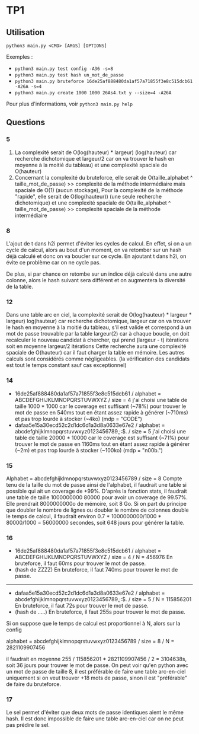 # TP1

## Utilisation

`python3 main.py <CMD> [ARGS] [OPTIONS]`

Exemples :
- `python3 main.py test config -A36 -s=8`
- `python3 main.py test hash un_mot_de_passe`
- `python3 main.py bruteforce 16de25af888480da1af57a71855f3e8c515dcb61 -A26A -s=4`
- `python3 main.py create 1000 1000 26As4.txt y --size=4 -A26A`

Pour plus d'informations, voir `python3 main.py help`


## Questions

### 5
1. La complexité serait de O(log(hauteur) * largeur) (log(hauteur) car recherche dichotomique et largeur/2 car on va trouver le hash en moyenne à la moitié du tableau) et une complexité spaciale de O(hauteur)
2. Concernant la complexité du bruteforce, elle serait de O(taille_alphabet ^ taille_mot_de_passe) >> complexité de la méthode intermédiaire mais spaciale de O(1) (aucun stockage),
Pour la complexité de la méthode "rapide",  elle serait de O(log(hauteur)) (une seule recherche dichotomique) et une complexité spaciale de O(taille_alphabet ^ taille_mot_de_passe) >> complexité spaciale de la méthode intermédiaire

### 8
L'ajout de t dans h2i permet d'éviter les cycles de calcul. En effet, si on a un cycle de calcul, alors au bout d'un moment, on va retomber sur un hash déjà calculé et donc on va boucler sur ce cycle. En ajoutant t dans h2i, on évite ce problème car on ne cycle pas.

De plus, si par chance on retombe sur un indice déjà calculé dans une autre colonne, alors le hash suivant sera différent et on augmentera la diversité de la table.

### 12
Dans une table arc en ciel, la complexité serait de O(log(hauteur) * largeur * largeur)
log(hauteur) car recherche dichotomique,
largeur car on va trouver le hash en moyenne à la moitié du tableau, s'il est valide et correspond à un mot de passe trouvable par la table
largeur(2) car à chaque boucle, on doit recalculer le nouveau candidat à chercher, qui prend (largeur - t) itérations soit en moyenne largeur/2 itérations
Cette recherche aura une complexité spaciale de O(hauteur) car il faut charger la table en mémoire.
Les autres calculs sont considérés comme négligeables. (la vérification des candidats est tout le temps constant sauf cas exceptionnel) 

### 14

- 16de25af888480da1af57a71855f3e8c515dcb61 / alphabet = ABCDEFGHIJKLMNOPQRSTUVWXYZ / size = 4
j'ai choisi une table de taille 1000 * 1000 car le coverage est suffisant (~78%) pour trouver le mot de passe en 540ms tout en étant assez rapide à générer (~710ms) et pas trop lourde à stocker (~4ko)
  (mdp = "CODE")
- dafaa5e15a30ecd52c2d1dc6d1a3d8a0633e67e2 / alphabet = abcdefghijklmnopqrstuvwxyz0123456789,;:$. / size = 5
j'ai choisi une table de taille 20000 * 10000 car le coverage est suffisant (~71%) pour trouver le mot de passe en 1160ms tout en étant assez rapide à générer (~2m) et pas trop lourde à stocker (~100ko)
  (mdp = "n00b.")

### 15
Alphabet = abcdefghijklmnopqrstuvwxyz0123456789 / size = 8
Compte tenu de la taille du mot de passe ainsi de l'alphabet, il faudrait une table si possible qui ait un coverage de +99%.
D'après la fonction stats, il faudrait une table de taille 1000000000 80000 pour avoir un coverage de 99.57%.
Elle prendrait 8000000000o de mémoire, soit 8 Go.
Si on part du principe que doubler le nombre de lignes ou doubler le nombre de colonnes double le temps de calcul,
il faudrait environ 0.7 * 1000000000/1000 * 80000/1000 = 56000000 secondes, soit 648 jours pour générer la table.

### 16
- 16de25af888480da1af57a71855f3e8c515dcb61 / alphabet = ABCDEFGHIJKLMNOPQRSTUVWXYZ / size = 4 / N = 456976
En bruteforce, il faut 60ms pour trouver le mot de passe.
- (hash de ZZZZ)
En bruteforce, il faut 740ms pour trouver le mot de passe.
---
- dafaa5e15a30ecd52c2d1dc6d1a3d8a0633e67e2 / alphabet = abcdefghijklmnopqrstuvwxyz0123456789,;:$. / size = 5 / N = 115856201
En bruteforce, il faut 72s pour trouver le mot de passe.
- (hash de .....)
En bruteforce, il faut 255s pour trouver le mot de passe.

Si on suppose que le temps de calcul est proportionnel à N, alors sur la config 

alphabet = abcdefghijklmnopqrstuvwxyz0123456789 / size = 8 / N = 2821109907456

il faudrait en moyenne 255 / 115856201 * 2821109907456 / 2 = 3104638s, soit 36 jours pour trouver le mot de passe.
On peut voir qu'en python avec un mot de passe de taille 8, il est préférable de faire une table arc-en-ciel uniquement si on veut trouver +18 mots de passe, sinon il est "préférable" de faire du bruteforce.

### 17

Le sel permet d'éviter que deux mots de passe identiques aient le même hash. Il est donc impossible de faire une table arc-en-ciel car on ne peut pas prédire le sel.